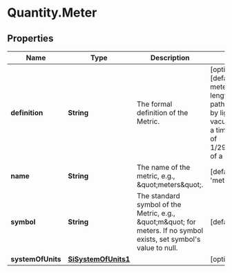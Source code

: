 # Quantity.Meter

## Properties
Name | Type | Description | Notes
------------ | ------------- | ------------- | -------------
**definition** | **String** | The formal definition of the Metric. | [optional] [default to &#39;The meter is the length of the path travelled by light in vacuum during a time interval of 1/299792458th of a second.&#39;]
**name** | **String** | The name of the metric, e.g., \&quot;meters\&quot;. | [default to &#39;meter&#39;]
**symbol** | **String** | The standard symbol of the Metric, e.g., \&quot;m\&quot; for meters. If no symbol exists, set symbol&#39;s value to null. | [default to &#39;m&#39;]
**systemOfUnits** | [**SiSystemOfUnits1**](SiSystemOfUnits1.md) |  | [optional] 



